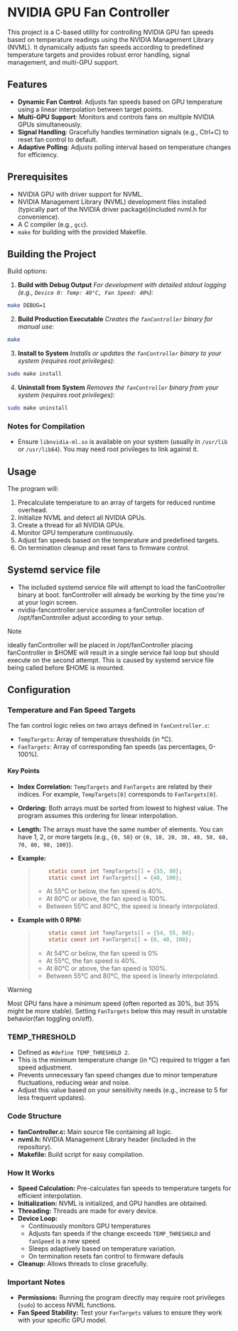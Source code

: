 # NVIDIA GPU Fan Controller

This project is a C-based utility for controlling NVIDIA GPU fan speeds based on temperature readings using the NVIDIA Management Library (NVML). It dynamically adjusts fan speeds according to predefined temperature targets and provides robust error handling, signal management, and multi-GPU support.

## Features

- **Dynamic Fan Control**: Adjusts fan speeds based on GPU temperature using a linear interpolation between target points.
- **Multi-GPU Support**: Monitors and controls fans on multiple NVIDIA GPUs simultaneously.
- **Signal Handling**: Gracefully handles termination signals (e.g., Ctrl+C) to reset fan control to default.
- **Adaptive Polling**: Adjusts polling interval based on temperature changes for efficiency.

## Prerequisites

- NVIDIA GPU with driver support for NVML.
- NVIDIA Management Library (NVML) development files installed (typically part of the NVIDIA driver package)(included nvml.h for convenience).
- A C compiler (e.g., `gcc`).
- `make` for building with the provided Makefile.

## Building the Project

Build options:

1. **Build with Debug Output** *For development with detailed stdout logging (e.g., `Device 0: Temp: 40°C, Fan Speed: 40%`):*
```bash
make DEBUG=1
```
2. **Build Production Executable** *Creates the `fanController` binary for manual use:*
```bash
make
```
3. **Install to System** *Installs or updates the `fanController` binary to your system (requires root privileges):*
```bash
sudo make install
```
4. **Uninstall from System** *Removes the `fanController` binary from your system (requires root privileges):*
```bash
sudo make uninstall
```

### Notes for Compilation

- Ensure `libnvidia-ml.so` is available on your system (usually in `/usr/lib` or `/usr/lib64`). You may need root privileges to link against it.

## Usage

The program will:

1. Precalculate temperature to an array of targets for reduced runtime overhead.
2. Initialize NVML and detect all NVIDIA GPUs.
3. Create a thread for all NVIDIA GPUs.
4. Monitor GPU temperature continuously.
5. Adjust fan speeds based on the temperature and predefined targets.
6. On termination cleanup and reset fans to firmware control.

## Systemd service file

- The included systemd service file will attempt to load the fanController binary at boot. fanController will already be working by the time you're at your login screen.
- nvidia-fancontroller.service assumes a fanController location of /opt/fanController adjust according to your setup.

> [!note]
> ideally fanController will be placed in /opt/fanController placing fanController in $HOME will result in a single service fail loop but should execute on the second attempt. This is caused by systemd service file being called before $HOME is mounted.

## Configuration

### Temperature and Fan Speed Targets

The fan control logic relies on two arrays defined in `fanController.c`:

- `TempTargets`: Array of temperature thresholds (in °C).
- `FanTargets`: Array of corresponding fan speeds (as percentages, 0-100%).

#### Key Points

- **Index Correlation:** `TempTargets` and `FanTargets` are related by their indices. For example, `TempTargets[0]` corresponds to `FanTargets[0]`.
- **Ordering:** Both arrays must be sorted from lowest to highest value. The program assumes this ordering for linear interpolation.
- **Length:** The arrays must have the same number of elements. You can have 1, 2, or more targets (e.g., `{0, 50}` or `{0, 10, 20, 30, 40, 50, 60, 70, 80, 90, 100}`).
- **Example:**
  > ```c
  >     static const int TempTargets[] = {55, 80};
  >     static const int FanTargets[] = {40, 100};
  > ```
  >
  > - At 55°C or below, the fan speed is 40%.
  > - At 80°C or above, the fan speed is 100%.
  > - Between 55°C and 80°C, the speed is linearly interpolated.

- **Example with 0 RPM:**
  > ```c
  >     static const int TempTargets[] = {54, 55, 80};
  >     static const int FanTargets[] = {0, 40, 100};
  > ```
  > - At 54°C or below, the fan speed is 0%
  > - At 55°C, the fan speed is 40%.
  > - At 80°C or above, the fan speed is 100%.
  > - Between 55°C and 80°C, the speed is linearly interpolated.

> [!warning]
> Most GPU fans have a minimum speed (often reported as 30%, but 35% might be more stable). Setting `FanTargets` below this may result in unstable behavior(fan toggling on/off).

### TEMP_THRESHOLD

- Defined as `#define TEMP_THRESHOLD 2`.
- This is the minimum temperature change (in °C) required to trigger a fan speed adjustment.
- Prevents unnecessary fan speed changes due to minor temperature fluctuations, reducing wear and noise.
- Adjust this value based on your sensitivity needs (e.g., increase to 5 for less frequent updates).


### Code Structure

- **fanController.c:** Main source file containing all logic.
- **nvml.h:** NVIDIA Management Library header (included in the repository).
- **Makefile:** Build script for easy compilation.

### How It Works

- **Speed Calculation:** Pre-calculates fan speeds to temperature targets for efficient interpolation.
- **Initialization:** NVML is initialized, and GPU handles are obtained.
- **Threading:** Threads are made for every device. 
- **Device Loop:**
  - Continuously monitors GPU temperatures
  - Adjusts fan speeds if the change exceeds `TEMP_THRESHOLD` and `fanSpeed` is a new speed
  - Sleeps adaptively based on temperature variation.
  - On termination resets fan control to firmware defauls
- **Cleanup:** Allows threads to close gracefully.

### Important Notes

- **Permissions:** Running the program directly may require root privileges (`sudo`) to access NVML functions.
- **Fan Speed Stability:** Test your `FanTargets` values to ensure they work with your specific GPU model.

